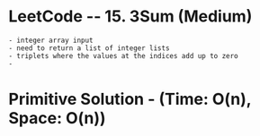 # LeetCode -- 15. 3Sum (Medium)

    - integer array input
    - need to return a list of integer lists 
    - triplets where the values at the indices add up to zero
    - 


# Primitive Solution - (Time: O(n), Space: O(n))